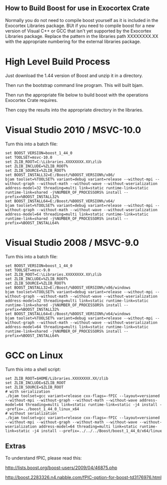 ## How to Build Boost for use in Exocortex Crate

Normally you do not need to compile boost yourself as it is included in the Exocortex Libraries package.  BUt if you need to compile boost for a new version of Visual C++ or GCC that isn't yet supported by the Exocortex Libraries package.  Replace the pattern in the libraries path XXXXXXXX.XX with the appropriate numbering for the external libraries package.

# High Level Build Process

Just download the 1.44 version of Boost and unzip it in a directory.

Then run the bootstrap command line program.  This will built bjam.

Then run the appropriate file below to build boost with the operations Exocortex Crate requires.

Then copy the results  into the appropriate directory in the libraries.


# Visual Studio 2010 / MSVC-10.0

Turn this into a batch file:

	set BOOST_VERSION=boost_1_44_0
	set TOOLSET=msvc-10.0
	set ZLIB_ROOT=C:\Libraries.XXXXXXXX.XX\zlib
	set ZLIB_INCLUDE=%ZLIB_ROOT%
	set ZLIB_SOURCE=%ZLIB_ROOT%
	set BOOST_INSTALL32=E:/Boost/%BOOST_VERSION%/x86/
	bjam toolset=%TOOLSET% variant=debug variant=release --without-mpi --without-graph --without-math --without-wave --without-wserialization address-model=32 threading=multi link=static runtime-link=static runtime-link=shared -j%NUMBER_OF_PROCESSORS% install --prefix=%BOOST_INSTALL32%
	set BOOST_INSTALL64=E:/Boost/%BOOST_VERSION%/x64/
	bjam toolset=%TOOLSET% variant=debug variant=release --without-mpi --without-graph --without-math --without-wave --without-wserialization address-model=64 threading=multi link=static runtime-link=static runtime-link=shared -j%NUMBER_OF_PROCESSORS% install --prefix=%BOOST_INSTALL64%

# Visual Studio 2008 / MSVC-9.0

Turn this into a batch file:

	set BOOST_VERSION=boost_1_44_0
	set TOOLSET=msvc-9.0
	set ZLIB_ROOT=C:\Libraries.XXXXXXXX.XX\zlib
	set ZLIB_INCLUDE=%ZLIB_ROOT%
	set ZLIB_SOURCE=%ZLIB_ROOT%
	set BOOST_INSTALL32=E:/Boost/%BOOST_VERSION%/x86/windows
	bjam toolset=%TOOLSET% variant=debug variant=release --without-mpi --without-graph --without-math --without-wave --without-wserialization address-model=32 threading=multi link=static runtime-link=static runtime-link=shared -j%NUMBER_OF_PROCESSORS% install --prefix=%BOOST_INSTALL32%
	set BOOST_INSTALL64=E:/Boost/%BOOST_VERSION%/x64/windows
	bjam toolset=%TOOLSET% variant=debug variant=release --without-mpi --without-graph --without-math --without-wave --without-wserialization address-model=64 threading=multi link=static runtime-link=static runtime-link=shared -j%NUMBER_OF_PROCESSORS% install --prefix=%BOOST_INSTALL64%

# GCC on Linux

Turn this into a shell script:

	set ZLIB_ROOT=$HOME/Libraries.XXXXXXXX.XX/zlib
	set ZLIB_INCLUDE=$ZLIB_ROOT
	set ZLIB_SOURCE=$ZLIB_ROOT
	# with serialization
	./bjam toolset=gcc variant=release cxx-flags=-fPIC --layout=versioned --without-mpi --without-graph --without-math --without-wave address-model=64 threading=multi link=static runtime-link=static -j4 install --prefix=../boost_1_44_0_linux_x64
	# without serialization
	./bjam toolset=gcc variant=release cxx-flags=-fPIC --layout=versioned --without-mpi --without-graph --without-math --without-wave --without-wserialization address-model=64 threading=multi link=static runtime-link=static -j4 install --prefix=../../../Boost/boost_1_44_0/x64/linux

## Extras

To understand fPIC, please read this:

http://lists.boost.org/boost-users/2009/04/46875.php

http://boost.2283326.n4.nabble.com/fPIC-option-for-boost-td3176976.html

